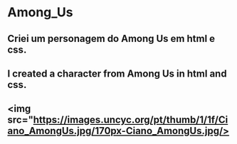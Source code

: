 # Among_Us
## Criei um personagem do Among Us em html e css.
## I created a character from Among Us in html and css.
## <img src="https://images.uncyc.org/pt/thumb/1/1f/Ciano_AmongUs.jpg/170px-Ciano_AmongUs.jpg/>
